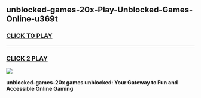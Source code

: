
## unblocked-games-20x-Play-Unblocked-Games-Online-u369t
<h3>
<a href="https://premium76.site?title=unblocked-games-20x&ref=25A">CLICK TO PLAY</a></h3>
<hr>

<h3>
<a href="https://premium76.site?title=unblocked-games-20x&ref=25A">CLICK 2 PLAY</a>
  
</h3>

<a href="https://premium76.site?title=unblocked-games-20x&ref=25A"><img src="https://clearcache.store/games.png"></a>


**unblocked-games-20x games unblocked: Your Gateway to Fun and Accessible Online Gaming**
